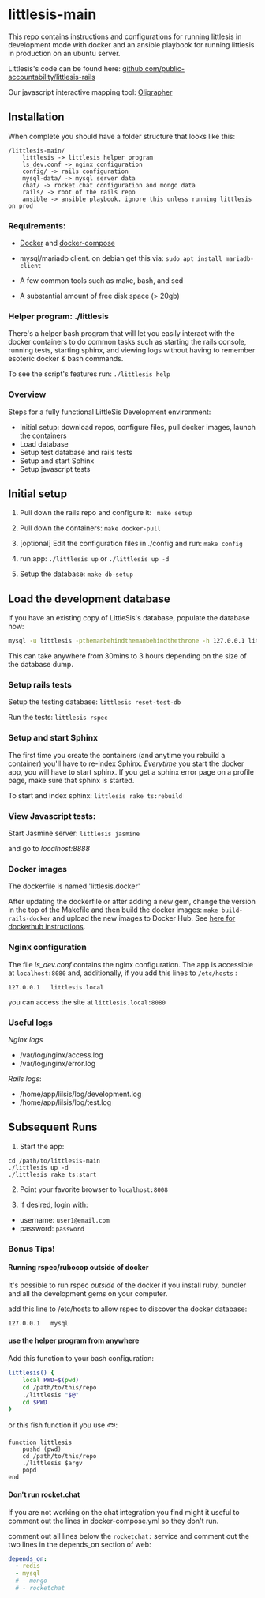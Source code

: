 # littlesis-main

This repo contains instructions and configurations for running littlesis in development mode with docker and an ansible playbook for running littlesis in production on an ubuntu server.

Littlesis's code can be found here: [github.com/public-accountability/littlesis-rails](github.com/public-accountability/littlesis-rails)

Our javascript interactive mapping tool: [Oligrapher](https://github.com/skomputer/oligrapher)


## Installation

When complete you should have a folder structure that looks like this:

```
/littlesis-main/
	littlesis -> littlesis helper program
	ls_dev.conf -> nginx configuration
	config/ -> rails configuration
	mysql-data/ -> mysql server data
	chat/ -> rocket.chat configuration and mongo data
	rails/ -> root of the rails repo
	ansible -> ansible playbook. ignore this unless running littlesis on prod

```

### Requirements:

* [Docker](https://www.docker.com/community-edition) and [docker-compose](https://docs.docker.com/compose/install/)

* mysql/mariadb client. on debian get this via: ` sudo apt install mariadb-client `

* A few common tools such as make, bash, and sed

* A substantial amount of free disk space (> 20gb)

### Helper program: ./littlesis

There's a helper bash program that will let you easily interact with the docker containers to do common tasks such as starting the rails console, running tests, starting sphinx, and viewing logs without having to remember esoteric docker & bash commands.

To see the script's features run: ``` ./littlesis help ```

### Overview

Steps for a fully functional LittleSis Development environment:

* Initial setup: download repos, configure files, pull docker images, launch the containers
* Load database
* Setup test database and rails tests
* Setup and start Sphinx
* Setup javascript tests


## Initial setup

1) Pull down the rails repo and configure it: ``` make setup```

2) Pull down the containers: ``` make docker-pull ```

3) [optional] Edit the configuration files in ./config and run: ``` make config ```

4) run app: ` ./littlesis up ` or ` ./littlesis up -d `

4) Setup the database:  ` make db-setup `

## Load the development database

If you have an existing copy of LittleSis's database, populate the database now:

``` bash
mysql -u littlesis -pthemanbehindthemanbehindthethrone -h 127.0.0.1 littlesis < path/to/littlesis_db.sql
```

This can take anywhere from 30mins to 3 hours depending on the size of the database dump.

### Setup rails tests

Setup the testing database: ` littlesis reset-test-db `

Run the tests: ` littlesis rspec `

### Setup and start Sphinx

The first time you create the containers (and anytime you rebuild a container) you'll have to re-index Sphinx. _Everytime_ you start the docker app, you will have to start sphinx. If you get a sphinx error page on a profile page, make sure that sphinx is started.

To start and index sphinx: ` littlesis rake ts:rebuild `

### View Javascript tests:

Start Jasmine server: ` littlesis jasmine `

and go to _localhost:8888_


### Docker images

The dockerfile is named 'littlesis.docker'

After updating the dockerfile or after adding a new gem, change the version in the top of the Makefile and then build the docker images: ` make build-rails-docker ` and upload the new images to Docker Hub. See [here for dockerhub instructions](https://docs.docker.com/engine/getstarted/step_six/).

### Nginx configuration

The file _ls_dev.conf_ contains the nginx configuration.
The app is accessible at ``` localhost:8080 ``` and, additionally, if you add this lines to  ``` /etc/hosts ``` :

```
127.0.0.1	littlesis.local
```

you can access the site at ``` littlesis.local:8080 ```

### Useful logs

*Nginx logs*
  - /var/log/nginx/access.log
  - /var/log/nginx/error.log

*Rails logs*:
   - /home/app/lilsis/log/development.log
   - /home/app/lilsis/log/test.log

## Subsequent Runs

1. Start the app:

```
cd /path/to/littlesis-main
./littlesis up -d
./littlesis rake ts:start
```

2. Point your favorite browser to `localhost:8008`

3. If desired, login with:

* username: `user1@email.com`
* password: `password`

### Bonus Tips! 

#### Running rspec/rubocop outside of docker

It's possible to run rspec *outside* of the docker if you install ruby, bundler and all the development gems on your computer.

add this line to /etc/hosts to allow rspec to discover the docker database:

```
127.0.0.1	mysql
```

#### use the helper program from anywhere

Add this function to your bash configuration:

``` bash
littlesis() {
    local PWD=$(pwd)
    cd /path/to/this/repo
    ./littlesis "$@"
    cd $PWD
}
```

or this fish function if you use 🐟:

``` fish
function littlesis
	pushd (pwd)
	cd /path/to/this/repo
	./littlesis $argv
	popd
end
```

#### Don't run rocket.chat

If you are not working on the chat integration you find might it useful to comment
out the lines in docker-compose.yml so they don't run.

comment out all lines below the ` rocketchat: ` service and comment out the two lines in the depends_on section of web: 

``` yml
depends_on:
  - redis
  - mysql
  # - mongo
  # - rocketchat
```
